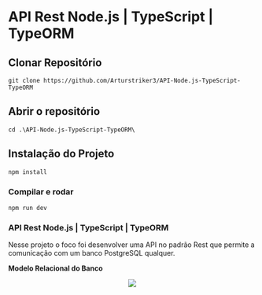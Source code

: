 # API Rest Node.js | TypeScript | TypeORM

## Clonar Repositório
```
git clone https://github.com/Arturstriker3/API-Node.js-TypeScript-TypeORM
```

## Abrir o repositório
```
cd .\API-Node.js-TypeScript-TypeORM\ 
```

## Instalação do Projeto
```
npm install
```

### Compilar e rodar
```
npm run dev
```

### API Rest Node.js | TypeScript | TypeORM
 
 Nesse projeto o foco foi desenvolver uma API no padrão Rest que permite a comunicação com um banco PostgreSQL qualquer.

 **Modelo Relacional do Banco**
<div align="center">
<img src="https://github.com/Arturstriker3/test-delbank/assets/59231364/eaa00b48-96f4-4b3d-84e5-64f50ffc31d7" width="auto" height="auto" />
</div>
<br/>
